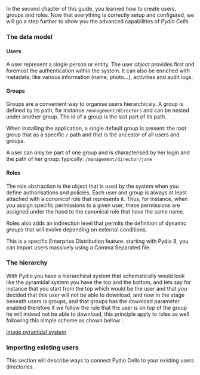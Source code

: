 In the second chapter of this guide, you learned how to create users, groups and roles.
Now that everything is correctly setup and configured, we will go a step further to show you the advanced capabilities of *Pydio Cells*.

### The data model

#### Users

A user represent a single person or entity. The user _object_ provides first and foremost the authentication within the system. It can also be enriched with metadata, like various information (name, photo...), activities and audit logs.

#### Groups

Groups are a convenient way to organise users hierarchicaly.
A group is defined by its path, for instance `/management/directors` and can be nested under another group. The id of a group is the last part of its path.

When installing the application, a single default group is present: the root group that as a specific `/` path and that is the ancestor of all users and groups.

A user can only be part of one group and is characterised by her login and the path of her group: typically:  `/management/director/jane`

#### Roles

The role abstraction is the object that is used by the system when you define authorisations and policies. Each user and group is always at least attached with a _canonical_ role that represents it.
Thus, for instance, when you assign specific permissions to a given user, these permissions are assigned under the hood to the canonical role that have the same name.

Roles also adds an indirection level that permits the definition of dynamic _groups_ that will evolve depending on external conditions.

This is a specific Enterprise Distribution feature: starting with Pydio 8, you can import users massively using a Comma Separated file.

### The hierarchy

With Pydio you have a hierarchical system that schematically would look like the pyramidal system you have the top and the bottom, and lets say for instance that you start from the top which would be the user and that you decided that this user will not be able to download, and now in the stage beneath users is groups, and that groups has the download parameter enabled therefore if we follow the rule that the user is on top of the group he will indeed not be able to download, this principle apply to roles as well following this simple scheme as chown bellow :

[image pyramidal system]()

### Importing existing users

This section will describe ways to connect Pydio Cells to your existing users directories.
